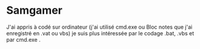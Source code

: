 # Samgamer
J'ai appris à codé sur ordinateur (j'ai utilisé cmd.exe ou Bloc notes que j'ai enregistré en .vat ou vbs) je suis plus intéressée par le codage .bat, .vbs et par cmd.exe .
